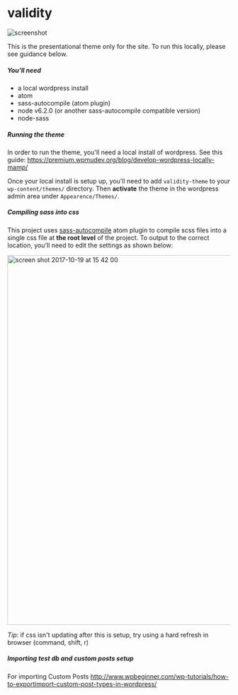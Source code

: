 # validity

![screenshot](https://user-images.githubusercontent.com/19147734/33762287-d66d228a-dc03-11e7-8850-9f22803cf260.png)

This is the presentational theme only for the site. To run this locally, please see guidance below.

##### You'll need
* a local wordpress install
* atom
* sass-autocompile (atom plugin)
* node v6.2.0 (or another sass-autocompile compatible version)
* node-sass

##### Running the theme
In order to run the theme, you'll need a local install of wordpress. See this guide: https://premium.wpmudev.org/blog/develop-wordpress-locally-mamp/

Once your local install is setup up, you'll need to add `validity-theme` to your `wp-content/themes/` directory. Then **activate** the theme in the wordpress admin area under `Appearence/Themes/`.


##### Compiling sass into css
This project uses [sass-autocompile](https://atom.io/packages/sass-autocompile) atom plugin to compile scss files into a single css file at **the root level** of the project. To output to the correct location, you'll need to edit the settings as shown below:

<img width="835" alt="screen shot 2017-10-19 at 15 42 00" src="https://user-images.githubusercontent.com/19147734/33762263-c28b5624-dc03-11e7-8288-8bf494e2fa3d.png">

*Tip*: if css isn't updating after this is setup, try using a hard refresh in browser (command, shift, r)

##### Importing test db and custom posts setup
For importing Custom Posts
http://www.wpbeginner.com/wp-tutorials/how-to-exportimport-custom-post-types-in-wordpress/
